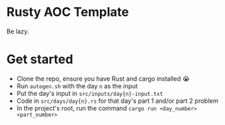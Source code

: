 # Rusty AOC Template

Be lazy.

# Get started

- Clone the repo, ensure you have Rust and cargo installed :sob:
- Run `autogen.sh` with the day `n` as the input
- Put the day's input in `src/inputs/day{n}-input.txt`
- Code in `src/days/day{n}.rs` for that day's part 1 and/or part 2 problem
- In the project's root, run the command `cargo run <day_number> <part_number>`
